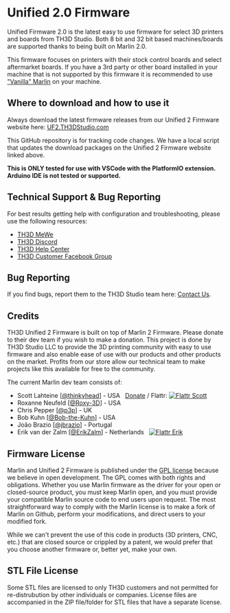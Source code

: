 # Unified 2.0 Firmware

Unified Firmware 2.0 is the latest easy to use firmware for select 3D printers and boards from TH3D Studio. Both 8 bit and 32 bit based machines/boards are supported thanks to being built on Marlin 2.0.

This firmware focuses on printers with their stock control boards and select aftermarket boards. If you have a 3rd party or other board installed in your machine that is not supported by this firmware it is recommended to use ["Vanilla" Marlin](https://marlinfw.org) on your machine.

## Where to download and how to use it

Always download the latest firmware releases from our Unified 2 Firmware website here: [UF2.TH3DStudio.com](http://uf2.th3dstudio.com)

This GitHub repository is for tracking code changes. We have a local script that updates the download packages on the Unified 2 Firmware website linked above.

**This is ONLY tested for use with VSCode with the PlatformIO extension. Arduino IDE is not tested or supported.**

## Technical Support & Bug Reporting

For best results getting help with configuration and troubleshooting, please use the following resources:

- [TH3D MeWe](https://mewe.com/join/th3dcommunity3dprintinggroup)
- [TH3D Discord](http://Discord.TH3DStudio.com)
- [TH3D Help Center](https://support.th3dstudio.com)
- [TH3D Customer Facebook Group](http://fbgroup.th3dstudio.com/)

## Bug Reporting

If you find bugs, report them to the TH3D Studio team here:  [Contact Us](https://contactus.th3dstudio.com).

## Credits

TH3D Unified 2 Firmware is built on top of Marlin 2 Firmware. Please donate to their dev team if you wish to make a donation. This project is done by TH3D Studio LLC to provide the 3D printing community with easy to use firmware and also enable ease of use with our products and other products on the market. Profits from our store allow our technical team to make projects like this available for free to the community.

The current Marlin dev team consists of:

 - Scott Lahteine [[@thinkyhead](https://github.com/thinkyhead)] - USA &nbsp; [Donate](http://www.thinkyhead.com/donate-to-marlin) / Flattr: [![Flattr Scott](http://api.flattr.com/button/flattr-badge-large.png)](https://flattr.com/submit/auto?user_id=thinkyhead&url=https://github.com/MarlinFirmware/Marlin&title=Marlin&language=&tags=github&category=software)
 - Roxanne Neufeld [[@Roxy-3D](https://github.com/Roxy-3D)] - USA
 - Chris Pepper [[@p3p](https://github.com/p3p)] - UK
 - Bob Kuhn [[@Bob-the-Kuhn](https://github.com/Bob-the-Kuhn)] - USA
 - João Brazio [[@jbrazio](https://github.com/jbrazio)] - Portugal
 - Erik van der Zalm [[@ErikZalm](https://github.com/ErikZalm)] - Netherlands &nbsp; [![Flattr Erik](http://api.flattr.com/button/flattr-badge-large.png)](https://flattr.com/submit/auto?user_id=ErikZalm&url=https://github.com/MarlinFirmware/Marlin&title=Marlin&language=&tags=github&category=software)

## Firmware License

Marlin and Unified 2 Firmware is published under the [GPL license](/LICENSE) because we believe in open development. The GPL comes with both rights and obligations. Whether you use Marlin firmware as the driver for your open or closed-source product, you must keep Marlin open, and you must provide your compatible Marlin source code to end users upon request. The most straightforward way to comply with the Marlin license is to make a fork of Marlin on Github, perform your modifications, and direct users to your modified fork.

While we can't prevent the use of this code in products (3D printers, CNC, etc.) that are closed source or crippled by a patent, we would prefer that you choose another firmware or, better yet, make your own.

## STL File License

Some STL files are licensed to only TH3D customers and not permitted for re-distrubution by other individuals or companies. License files are accompanied in the ZIP file/folder for STL files that have a separate license.